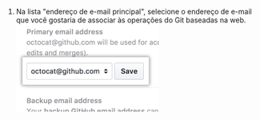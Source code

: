 1. Na lista "endereço de e-mail principal", selecione o endereço de e-mail que você gostaria de associar às operações do Git baseadas na web. ![Seleção para endereço de e-mail principal](/assets/images/help/settings/email_primary.png)
